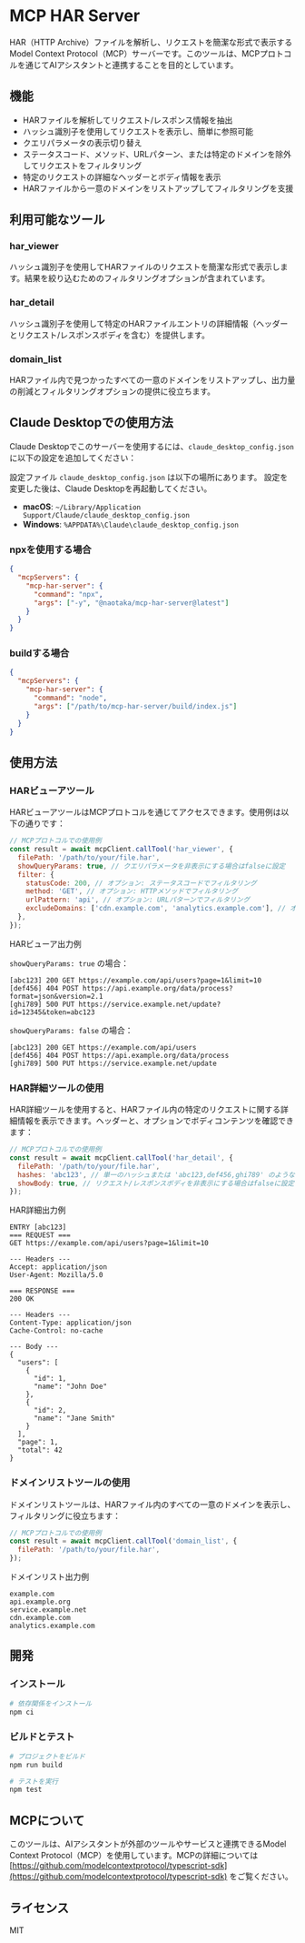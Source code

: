 # MCP HAR Server

HAR（HTTP Archive）ファイルを解析し、リクエストを簡潔な形式で表示するModel Context Protocol（MCP）サーバーです。このツールは、MCPプロトコルを通じてAIアシスタントと連携することを目的としています。

## 機能

- HARファイルを解析してリクエスト/レスポンス情報を抽出
- ハッシュ識別子を使用してリクエストを表示し、簡単に参照可能
- クエリパラメータの表示切り替え
- ステータスコード、メソッド、URLパターン、または特定のドメインを除外してリクエストをフィルタリング
- 特定のリクエストの詳細なヘッダーとボディ情報を表示
- HARファイルから一意のドメインをリストアップしてフィルタリングを支援

## 利用可能なツール

### har_viewer

ハッシュ識別子を使用してHARファイルのリクエストを簡潔な形式で表示します。結果を絞り込むためのフィルタリングオプションが含まれています。

### har_detail

ハッシュ識別子を使用して特定のHARファイルエントリの詳細情報（ヘッダーとリクエスト/レスポンスボディを含む）を提供します。

### domain_list

HARファイル内で見つかったすべての一意のドメインをリストアップし、出力量の削減とフィルタリングオプションの提供に役立ちます。

## Claude Desktopでの使用方法

Claude Desktopでこのサーバーを使用するには、`claude_desktop_config.json`に以下の設定を追加してください：

設定ファイル `claude_desktop_config.json` は以下の場所にあります。
設定を変更した後は、Claude Desktopを再起動してください。

- **macOS**: `~/Library/Application Support/Claude/claude_desktop_config.json`
- **Windows**: `%APPDATA%\Claude\claude_desktop_config.json`

### npxを使用する場合

```json
{
  "mcpServers": {
    "mcp-har-server": {
      "command": "npx",
      "args": ["-y", "@naotaka/mcp-har-server@latest"]
    }
  }
}
```

### buildする場合

```json
{
  "mcpServers": {
    "mcp-har-server": {
      "command": "node",
      "args": ["/path/to/mcp-har-server/build/index.js"]
    }
  }
}
```

## 使用方法

### HARビューアツール

HARビューアツールはMCPプロトコルを通じてアクセスできます。使用例は以下の通りです：

```javascript
// MCPプロトコルでの使用例
const result = await mcpClient.callTool('har_viewer', {
  filePath: '/path/to/your/file.har',
  showQueryParams: true, // クエリパラメータを非表示にする場合はfalseに設定
  filter: {
    statusCode: 200, // オプション: ステータスコードでフィルタリング
    method: 'GET', // オプション: HTTPメソッドでフィルタリング
    urlPattern: 'api', // オプション: URLパターンでフィルタリング
    excludeDomains: ['cdn.example.com', 'analytics.example.com'], // オプション: 特定のドメインを除外
  },
});
```

HARビューア出力例

`showQueryParams: true` の場合：

```text
[abc123] 200 GET https://example.com/api/users?page=1&limit=10
[def456] 404 POST https://api.example.org/data/process?format=json&version=2.1
[ghi789] 500 PUT https://service.example.net/update?id=12345&token=abc123
```

`showQueryParams: false` の場合：

```text
[abc123] 200 GET https://example.com/api/users
[def456] 404 POST https://api.example.org/data/process
[ghi789] 500 PUT https://service.example.net/update
```

### HAR詳細ツールの使用

HAR詳細ツールを使用すると、HARファイル内の特定のリクエストに関する詳細情報を表示できます。ヘッダーと、オプションでボディコンテンツを確認できます：

```javascript
// MCPプロトコルでの使用例
const result = await mcpClient.callTool('har_detail', {
  filePath: '/path/to/your/file.har',
  hashes: 'abc123', // 単一のハッシュまたは 'abc123,def456,ghi789' のようなカンマ区切りのリスト
  showBody: true, // リクエスト/レスポンスボディを非表示にする場合はfalseに設定
});
```

HAR詳細出力例

```text
ENTRY [abc123]
=== REQUEST ===
GET https://example.com/api/users?page=1&limit=10

--- Headers ---
Accept: application/json
User-Agent: Mozilla/5.0

=== RESPONSE ===
200 OK

--- Headers ---
Content-Type: application/json
Cache-Control: no-cache

--- Body ---
{
  "users": [
    {
      "id": 1,
      "name": "John Doe"
    },
    {
      "id": 2,
      "name": "Jane Smith"
    }
  ],
  "page": 1,
  "total": 42
}
```

### ドメインリストツールの使用

ドメインリストツールは、HARファイル内のすべての一意のドメインを表示し、フィルタリングに役立ちます：

```javascript
// MCPプロトコルでの使用例
const result = await mcpClient.callTool('domain_list', {
  filePath: '/path/to/your/file.har',
});
```

ドメインリスト出力例

```text
example.com
api.example.org
service.example.net
cdn.example.com
analytics.example.com
```

## 開発

### インストール

```bash
# 依存関係をインストール
npm ci
```

### ビルドとテスト

```bash
# プロジェクトをビルド
npm run build

# テストを実行
npm test
```

## MCPについて

このツールは、AIアシスタントが外部のツールやサービスと連携できるModel Context Protocol（MCP）を使用しています。MCPの詳細については [https://github.com/modelcontextprotocol/typescript-sdk](https://github.com/modelcontextprotocol/typescript-sdk) をご覧ください。

## ライセンス

MIT
